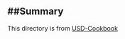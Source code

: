 


##Summary
---
This directory is from [USD-Cookbook](https://github.com/ColinKennedy/USD-Cookbook)


